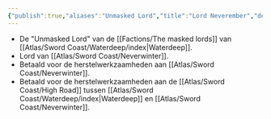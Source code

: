 ```yaml
---
{"publish":true,"aliases":"Unmasked Lord","title":"Lord Neverember","description":"Lord of Neverwinter. Unmasked lord of Waterdeep.","created":"2025-07-04","modified":"2025-07-23T00:48:37.945+02:00","published":"2025-07-04","cssclasses":""}
---
```


* De "Unmasked Lord" van de [[Factions/The masked lords]] van [[Atlas/Sword Coast/Waterdeep/index\|Waterdeep]].
* Lord van [[Atlas/Sword Coast/Neverwinter]].
* Betaald voor de herstelwerkzaamheden aan [[Atlas/Sword Coast/Neverwinter]].
* Betaald voor de herstelwerkzaamheden aan de [[Atlas/Sword Coast/High Road]] tussen [[Atlas/Sword Coast/Waterdeep/index\|Waterdeep]] en [[Atlas/Sword Coast/Neverwinter]].

